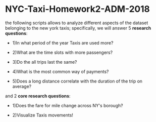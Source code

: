 # NYC-Taxi-Homework2-ADM-2018
the following scripts allows to analyze different aspects of the dataset belonging to the new york taxis; specifically, we will answer 5 **research questions**:

* 1)In what period of the year Taxis are used more?

* 2)What are the time slots with more passengers?

* 3)Do the all trips last the same?

* 4)What is the most common way of payments?

* 5)Does a long distance correlate with the duration of the trip on average?

and 2 **core research questions**:

* 1)Does the fare for mile change across NY's borough?

* 2)Visualize Taxis movements!



